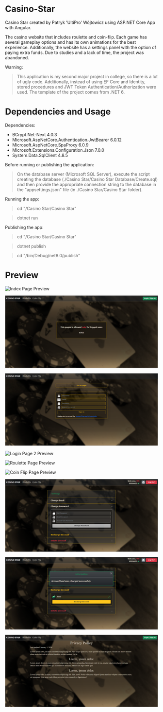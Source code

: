# Casino-Star
Casino Star created by Patryk 'UltiPro' Wójtowicz using ASP.NET Core App with Angular.

The casino website that includes roulette and coin-flip. Each game has several gameplay options and has its own animations for the best experience. Additionally, the website has a settings panel with the option of paying extra funds. Due to studies and a lack of time, the project was abandoned.

Warning:

> This application is my second major project in college, so there is a lot of ugly code. Additionally, instead of using EF Core and Identity, stored procedures and JWT Token Authentication/Authorization were used. The template of the project comes from .NET 6.

# Dependencies and Usage

Dependencies:

<ul>
  <li>BCrypt.Net-Next 4.0.3</li>
  <li>Microsoft.AspNetCore.Authentication.JwtBearer 6.0.12</li>
  <li>Microsoft.AspNetCore.SpaProxy 6.0.9</li>
  <li>Microsoft.Extensions.Configuration.Json 7.0.0</li>
  <li>System.Data.SqlClient 4.8.5</li>
</ul>

Before running or publishing the application:

> On the database server (Microsoft SQL Server), execute the script creating the database (./Casino Star/Casino Star Database/Create.sql) and then provide the appropriate connection string to the database in the "appsettings.json" file (in ./Casino Star/Casino Star folder).

Running the app:

> cd "/Casino Star/Casino Star"

> dotnet run

Publishing the app:

> cd "/Casino Star/Casino Star"

> dotnet publish

> cd "/bin/Debug/net8.0/publish"

# Preview

![Index Page Preview](/screenshots/IndexPage.gif)

![Not Logged Page Preview](/screenshots/NotLoggedPage.png)

![Login Page 1 Preview](/screenshots/LoginPage1.png)

![Login Page 2 Preview](/screenshots/LoginPage2.gif)

![Roulette Page Preview](/screenshots/RoulettePage.gif)

![Coin Flip Page Preview](/screenshots/CoinFlipPage.gif)

![Settings Page 1 Preview](/screenshots/SettingsPage1.png)

![Settings Page 2 Preview](/screenshots/SettingsPage2.png)

![Privacy Policy Page Preview](/screenshots/PrivacyPolicyPage.png)
